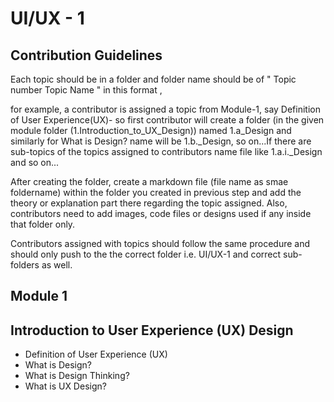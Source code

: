 # UI/UX - 1
## Contribution Guidelines
Each topic should be in a folder and folder name should be of  " Topic number Topic Name " in this format , 

for example, a contributor is assigned a topic from Module-1, say Definition of User Experience(UX)- so first contributor will create a folder (in the given module folder (1.Introduction_to_UX_Design)) named 1.a_Design and similarly for What is Design? name will be 1.b._Design, so on...If there are sub-topics of the topics assigned to contributors name file like 1.a.i._Design and so on...

After creating the folder, create a markdown file  (file name as smae foldername) within the folder you created in previous step and add the theory or explanation part there regarding the topic assigned. Also, contributors need to add images, code files or designs used if any inside that folder only.

Contributors assigned with topics should follow the same procedure and should only push to the the correct folder i.e. UI/UX-1 and correct sub-folders as well.

## Module 1
  ## Introduction to User Experience (UX) Design
  <ul>
    <li>Definition of User Experience (UX)</li>
  <li>What is Design?</li>
    <li>What is Design Thinking?</li>
    <li>What is UX Design?</li>
  </ul>

